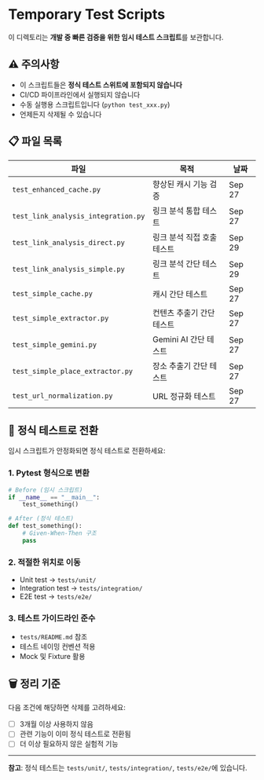 # Temporary Test Scripts

이 디렉토리는 **개발 중 빠른 검증을 위한 임시 테스트 스크립트**를 보관합니다.

## ⚠️ 주의사항

- 이 스크립트들은 **정식 테스트 스위트에 포함되지 않습니다**
- CI/CD 파이프라인에서 실행되지 않습니다
- 수동 실행용 스크립트입니다 (`python test_xxx.py`)
- 언제든지 삭제될 수 있습니다

## 📋 파일 목록

| 파일 | 목적 | 날짜 |
|------|------|------|
| `test_enhanced_cache.py` | 향상된 캐시 기능 검증 | Sep 27 |
| `test_link_analysis_integration.py` | 링크 분석 통합 테스트 | Sep 27 |
| `test_link_analysis_direct.py` | 링크 분석 직접 호출 테스트 | Sep 29 |
| `test_link_analysis_simple.py` | 링크 분석 간단 테스트 | Sep 29 |
| `test_simple_cache.py` | 캐시 간단 테스트 | Sep 27 |
| `test_simple_extractor.py` | 컨텐츠 추출기 간단 테스트 | Sep 27 |
| `test_simple_gemini.py` | Gemini AI 간단 테스트 | Sep 27 |
| `test_simple_place_extractor.py` | 장소 추출기 간단 테스트 | Sep 27 |
| `test_url_normalization.py` | URL 정규화 테스트 | Sep 27 |

## 🔄 정식 테스트로 전환

임시 스크립트가 안정화되면 정식 테스트로 전환하세요:

### 1. Pytest 형식으로 변환
```python
# Before (임시 스크립트)
if __name__ == "__main__":
    test_something()

# After (정식 테스트)
def test_something():
    # Given-When-Then 구조
    pass
```

### 2. 적절한 위치로 이동
- Unit test → `tests/unit/`
- Integration test → `tests/integration/`
- E2E test → `tests/e2e/`

### 3. 테스트 가이드라인 준수
- `tests/README.md` 참조
- 테스트 네이밍 컨벤션 적용
- Mock 및 Fixture 활용

## 🗑️ 정리 기준

다음 조건에 해당하면 삭제를 고려하세요:

- [ ] 3개월 이상 사용하지 않음
- [ ] 관련 기능이 이미 정식 테스트로 전환됨
- [ ] 더 이상 필요하지 않은 실험적 기능

---

**참고**: 정식 테스트는 `tests/unit/`, `tests/integration/`, `tests/e2e/`에 있습니다.
